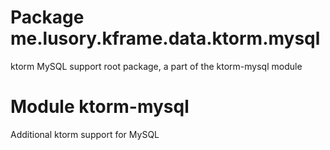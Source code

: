 # Package me.lusory.kframe.data.ktorm.mysql

ktorm MySQL support root package, a part of the ktorm-mysql module

# Module ktorm-mysql

Additional ktorm support for MySQL